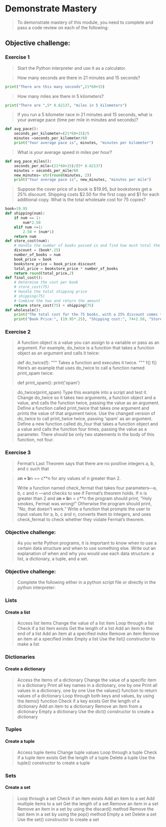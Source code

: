 # Demonstrate Mastery

> To demonstrate mastery of this module, you need to complete and pass a code review on each of the following:

## Objective challenge:

### Exercise 1

> Start the Python interpreter and use it as a calculator.

> How many seconds are there in 21 minutes and 15 seconds?
```python
print("There are this many seconds",21*60+15)
```
> How many miles are there in 5 kilometers?
```python
print("There are ",5* 0.62137, "miles in 5 kilometers")
```
> If you run a 5 kilometer race in 21 minutes and 15 seconds, what is your average pace (time per mile in minutes and seconds)?
```python
def avg_pace():
    seconds_per_kilometer=(21*60+15)/5
    minutes =seconds_per_kilometer/60
    print("Your average pace is", minutes, "minutes per kilometer")
```
> What is your average speed in miles per hour?

```python
def avg_pace_miles():
    seconds_per_mile=(21*60+15)/(5* 0.62137)
    minutes = seconds_per_mile/60
    new_minutes= str(round(minutes, 2))
    print("Your average pace is", new_minutes, "minutes per mile")
```

> Suppose the cover price of a book is $19.95, but bookstores get a 25% discount. Shipping costs $2.50 for the first copy and $1 
>for each additional copy. What is the total wholesale cost for 75 copies?
```python
book=19.95
def shipping(num):
    if num == 1:
        num*2.50
    elif num <=1:
        2.50 + (num*1)
    return num
def store_cost(num):
    # Handle the number of books passed in and find how much total the books will cost in the end 
    discount = (book*.25)
    number_of_books = num
    book_price = book
    bookstore_price = book_price-discount
    total_price = bookstore_price * number_of_books
    return round(total_price,2)   
def final_cost():
    # Determine the cost per book
    # store_cost(75)
    # Handle the total shipping price
    # shipping(75)
    # Combine the two and return the amount
    return store_cost(75) + shipping(75)
def wholesale():
    print("The total cost for the 75 books, with a 25% discount comes to", final_cost())
    print("Book Price:", (19.95*.25), "Shipping cost:", 74+2.50, "Store Price: ", ((19.95*.25) * 75), "Total Price:", (((19.95*.25) * 75) + 74+2.50) )
```

### Exercise 2

> A function object is a value you can assign to a variable or pass as an argument. For example, do_twice is a function that takes 
>a function object as an argument and calls it twice:
>
> def do_twice(f):
> """
> Takes a function and executes it twice.
> """
> f()
> f()
> Here’s an example that uses do_twice to call a function named print_spam twice:
>
> def print_spam():
> print('spam')

> do_twice(print_spam)
> Type this example into a script and test it.
> Change do_twice so it takes two arguments, a function object and a value, and calls the function twice, passing the value as an argument.
> Define a function called print_twice that takes one argument and prints the value of that argument twice.
> Use the changed version of do_twice to call print_twice twice, passing 'spam' as an argument.
> Define a new function called do_four that takes a function object and a value and calls the function four times, passing the value as 
>a parameter. There should be only two statements in the body of this function, not four.

### Exercise 3

> Fermat’s Last Theorem says that there are no positive integers a, b, and c such that

> a**n + b**n == c\*\*n
> for any values of n greater than 2.
>
> Write a function named check_fermat that takes four parameters—a, b, c and n —and checks to see if Fermat’s theorem holds. If n is 
>greater than 2 and a**n + b**n = c\*\*n the program should print, "Holy smokes, Fermat was wrong!" Otherwise the program should print, 
>"No, that doesn't work."
> Write a function that prompts the user to input values for a, b, c and n, converts them to integers, and uses check_fermat to check 
>whether they violate Fermat’s theorem.

### Objective challenge:

> As you write Python programs, it is important to know when to use a certain data structure and when to use something else. Write out 
>an explanation of when and why you would use each data structure: a list, a dictionary, a tuple, and a set.

### Objective challenge:

> Complete the following either in a python script file or directly in the python interpreter:

### Lists

#### Create a list

> Access list items
> Change the value of a list item
> Loop through a list
> Check if a list item exists
> Get the length of a list
> Add an item to the end of a list
> Add an item at a specified index
> Remove an item
> Remove an item at a specified index
> Empty a list
> Use the list() constructor to make a list

### Dictionaries

#### Create a dictionary

> Access the items of a dictionary
> Change the value of a specific item in a dictionary
> Print all key names in a dictionary, one by one
> Print all values in a dictionary, one by one
> Use the values() function to return values of a dictionary
> Loop through both keys and values, by using the items() function
> Check if a key exists
> Get the length of a dictionary
> Add an item to a dictionary
> Remove an item from a dictionary
> Empty a dictionary
> Use the dict() constructor to create a dictionary

### Tuples

#### Create a tuple

> Access tuple items
> Change tuple values
> Loop through a tuple
> Check if a tuple item exists
> Get the length of a tuple
> Delete a tuple
> Use the tuple() constructor to create a tuple

### Sets

#### Create a set

> Loop through a set
> Check if an item exists
> Add an item to a set
> Add multiple items to a set
> Get the length of a set
> Remove an item in a set
> Remove an item in a set by using the discard() method
> Remove the last item in a set by using the pop() method
> Empty a set
> Delete a set
> Use the set() constructor to create a set
